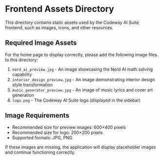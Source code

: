 # Frontend Assets Directory

This directory contains static assets used by the Codeway AI Suite frontend, such as images, icons, and other resources.

## Required Image Assets

For the home page to display correctly, please add the following image files to this directory:

1. `nerd_ai_preview.jpg` - An image showcasing the Nerd AI math solving capability
2. `interior_design_preview.jpg` - An image demonstrating interior design style transformation
3. `music_generator_preview.jpg` - An image of music lyrics and cover art generation
4. `logo.png` - The Codeway AI Suite logo (displayed in the sidebar)

## Image Requirements

- Recommended size for preview images: 600×400 pixels
- Recommended size for logo: 200×200 pixels
- Supported formats: JPG, PNG

If these images are missing, the application will display placeholder images and continue functioning correctly. 